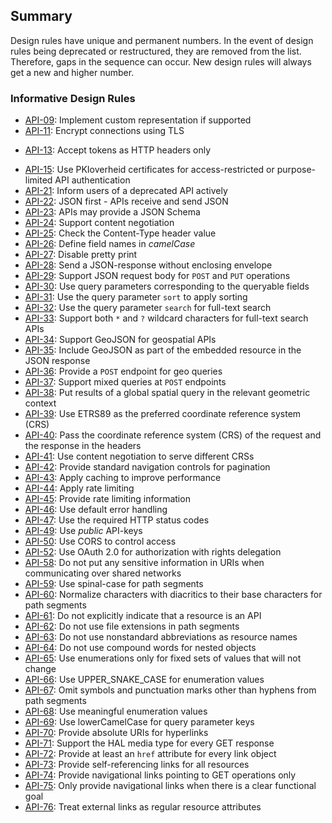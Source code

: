 
## Summary

<aside class="note">
Design rules have unique and permanent numbers. In the event of design rules being deprecated or restructured, they are removed from the list. Therefore, gaps in the sequence can occur. New design rules will always get a new and higher number.
</aside>

### Informative Design Rules

* <a href="#api-09">API-09</a>: Implement custom representation if supported
* <a href="#api-11">API-11</a>: Encrypt connections using TLS
<!-- * <a href="#api-12">API-12</a>: Allow access to an API only if an API key is provided -->
* <a href="#api-13">API-13</a>: Accept tokens as HTTP headers only
<!-- * <a href="#api-14">API-14</a>: Use OAuth 2.0 for authorization -->
* <a href="#api-15">API-15</a>: Use PKIoverheid certificates for access-restricted or purpose-limited API authentication
* <a href="#api-21">API-21</a>: Inform users of a deprecated API actively
* <a href="#api-22">API-22</a>: JSON first - APIs receive and send JSON
* <a href="#api-23">API-23</a>: APIs may provide a JSON Schema
* <a href="#api-24">API-24</a>: Support content negotiation
* <a href="#api-25">API-25</a>: Check the Content-Type header value
* <a href="#api-26">API-26</a>: Define field names in *camelCase*
* <a href="#api-27">API-27</a>: Disable pretty print
* <a href="#api-28">API-28</a>: Send a JSON-response without enclosing envelope
* <a href="#api-29">API-29</a>: Support JSON request body for `POST` and `PUT` operations
* <a href="#api-30">API-30</a>: Use query parameters corresponding to the queryable fields
* <a href="#api-31">API-31</a>: Use the query parameter `sort` to apply sorting
* <a href="#api-32">API-32</a>: Use the query parameter `search` for full-text search
* <a href="#api-33">API-33</a>: Support both `*` and `?` wildcard characters for full-text search APIs
* <a href="#api-34">API-34</a>: Support GeoJSON for geospatial APIs
* <a href="#api-35">API-35</a>: Include GeoJSON as part of the embedded resource in the JSON response
* <a href="#api-36">API-36</a>: Provide a `POST` endpoint for geo queries
* <a href="#api-37">API-37</a>: Support mixed queries at `POST` endpoints
* <a href="#api-38">API-38</a>: Put results of a global spatial query in the relevant geometric context
* <a href="#api-39">API-39</a>: Use ETRS89 as the preferred coordinate reference system (CRS)
* <a href="#api-40">API-40</a>: Pass the coordinate reference system (CRS) of the request and the response in the headers
* <a href="#api-41">API-41</a>: Use content negotiation to serve different CRSs
* <a href="#api-42">API-42</a>: Provide standard navigation controls for pagination
* <a href="#api-43">API-43</a>: Apply caching to improve performance
* <a href="#api-44">API-44</a>: Apply rate limiting
* <a href="#api-45">API-45</a>: Provide rate limiting information
* <a href="#api-46">API-46</a>: Use default error handling
* <a href="#api-47">API-47</a>: Use the required HTTP status codes
* <a href="#api-49">API-49</a>: Use *public* API-keys
* <a href="#api-50">API-50</a>: Use CORS to control access
* <a href="#api-52">API-52</a>: Use OAuth 2.0 for authorization with rights delegation
* <a href="#api-58">API-58</a>: Do not put any sensitive information in URIs when communicating over shared networks
* <a href="#api-59">API-59</a>: Use spinal-case for path segments
* <a href="#api-60">API-60</a>: Normalize characters with diacritics to their base characters for path segments
* <a href="#api-61">API-61</a>: Do not explicitly indicate that a resource is an API
* <a href="#api-62">API-62</a>: Do not use file extensions in path segments
* <a href="#api-63">API-63</a>: Do not use nonstandard abbreviations as resource names
* <a href="#api-64">API-64</a>: Do not use compound words for nested objects
* <a href="#api-65">API-65</a>: Use enumerations only for fixed sets of values that will not change
* <a href="#api-66">API-66</a>: Use UPPER_SNAKE_CASE for enumeration values
* <a href="#api-67">API-67</a>: Omit symbols and punctuation marks other than hyphens from path segments
* <a href="#api-68">API-68</a>: Use meaningful enumeration values
* <a href="#api-69">API-69</a>: Use lowerCamelCase for query parameter keys
* <a href="#api-70">API-70</a>: Provide absolute URIs for hyperlinks
* <a href="#api-71">API-71</a>: Support the HAL media type for every GET response
* <a href="#api-72">API-72</a>: Provide at least an <code>href</code> attribute for every link object
* <a href="#api-73">API-73</a>: Provide self-referencing links for all resources
* <a href="#api-74">API-74</a>: Provide navigational links pointing to GET operations only
* <a href="#api-75">API-75</a>: Only provide navigational links when there is a clear functional goal
* <a href="#api-76">API-76</a>: Treat external links as regular resource attributes

<!-- ### <a name="api-12"></a>API-12: Allow access to an API only if an API key is provided

Preferrably, APIs should require at least a sign-up process that involves
accepting its fair use policy before an API key is issued. -->

<!-- ### <a name="api-14"></a>API-14: Use OAuth 2.0 for authorization

A RESTful API should not maintain state. A token has to be sent for each
request. OAuth 2.0 is the recommended standard. Chapter *Beveiliging* contains
further information. -->
